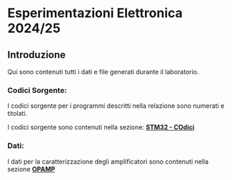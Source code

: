# Esperimentazioni Elettronica 2024/25

## Introduzione
Qui sono contenuti tutti i dati e file generati durante il laboratorio.

### Codici Sorgente:
I codici sorgente per i programmi descritti nella relazione sono numerati e titolati.

I codici sorgente sono contenuti nella sezione: [**STM32 - COdici**](https://github.com/Yedi278/Esperimentazioni-Elettronica/tree/main/STM32%20-%20Codici)

### Dati:
I dati per la caratterizzazione degli amplificatori sono contenuti nella sezione [**OPAMP**](https://github.com/Yedi278/Esperimentazioni-Elettronica/tree/main/-%20OPAMP)
